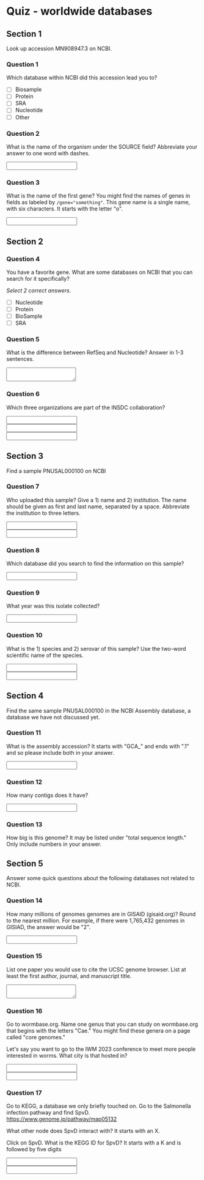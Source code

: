 # Quiz - worldwide databases

## Section 1

Look up accession MN908947.3 on NCBI.

### Question 1

Which database within NCBI did this accession lead you to?

- [ ] Biosample
- [ ] Protein
- [ ] SRA
- [ ] Nucleotide
- [ ] Other

### Question 2

What is the name of the organism under the SOURCE field? Abbreviate your answer to one word with dashes.

<input type="text" />

### Question 3

What is the name of the first gene?
You might find the names of genes in fields as labeled by `/gene="something"`.  This gene name is a single name, with six characters. It starts with the letter "o".

<input type="text" />

## Section 2

### Question 4

You have a favorite gene.  What are some databases on NCBI that you can search for it specifically?

_Select 2 correct answers_.

- [ ] Nucleotide
- [ ] Protein
- [ ] BioSample
- [ ] SRA

### Question 5

What is the difference between RefSeq and Nucleotide?
Answer in 1-3 sentences.

<textarea></textarea>

### Question 6

Which three organizations are part of the INSDC collaboration?

<input type="text" /><br />
<input type="text" /><br />
<input type="text" />

## Section 3

Find a sample PNUSAL000100 on NCBI

### Question 7

Who uploaded this sample?  Give a 1) name and 2) institution.  The name should be given as first and last name, separated by a space.  Abbreviate the institution to three letters.

<input type="text" /><br />
<input type="text" />

### Question 8

Which database did you search to find the information on this sample?

<input type="text" />

### Question 9

What year was this isolate collected?

<input type="text" />

### Question 10

What is the 1) species and 2) serovar of this sample?  Use the two-word scientific name of the species.

<input type="text" /><br />
<input type="text" />

## Section 4

Find the same sample PNUSAL000100 in the NCBI Assembly database, a database we have not discussed yet.

### Question 11

What is the assembly accession?  It starts with "GCA_" and ends with ".1" and so please include both in your answer. 

<input type="text" />

### Question 12

How many contigs does it have?

<input type="text" />

### Question 13

How big is this genome? It may be listed under "total sequence length."  Only include numbers in your answer.

## Section 5

Answer some quick questions about the following databases not related to NCBI.

### Question 14

How many millions of genomes genomes are in GISAID (gisaid.org)?  Round to the nearest million.  For example, if there were 1,765,432 genomes in GISIAD, the answer would be "2".

<input type="text" />

### Question 15

List one paper you would use to cite the UCSC genome browser.  List at least the first author, journal, and manuscript title.

<textarea></textarea>

### Question 16

Go to wormbase.org.  Name one genus that you can study on wormbase.org that begins with the letters "Cae."  You might find these genera on a page called "core genomes."

Let's say you want to go to the IWM 2023 conference to meet more people interested in worms. What city is that hosted in?

<input type="text" /><br />
<input type="text" />

### Question 17

Go to KEGG, a database we only briefly touched on. Go to the Salmonella infection pathway and find SpvD. <https://www.genome.jp/pathway/map05132>

What other node does SpvD interact with? It starts with an X.

Click on SpvD. What is the KEGG ID for SpvD? It starts with a K and is followed by five digits

<input type="text" /><br />
<input type="text" />
